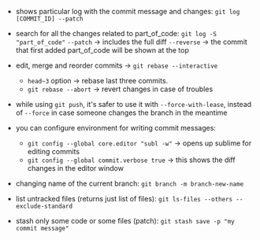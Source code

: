 - shows particular log with the commit message and changes: `git log [COMMIT_ID] --patch`

- search for all the changes related to part_of_code: `git log -S "part_of_code"`
  `--patch` -> includes the full diff
  `--reverse` -> the commit that first added part_of_code will be shown at the top

- edit, merge and reorder commits -> `git rebase --interactive`
  - `head~3` option -> rebase last three commits.
  - `git rebase --abort` -> revert changes in case of troubles

- while using `git push`, it's safer to use it with `--force-with-lease`, instead of `--force` in case someone changes the branch in the meantime

- you can configure environment for writing commit messages:
  - `git config --global core.editor "subl -w"` -> opens up sublime for editing commits
  - `git config --global commit.verbose true` -> this shows the diff changes in the editor window

- changing name of the current branch: `git branch -m branch-new-name`

- list untracked files (returns just list of files): `git ls-files --others --exclude-standard`

- stash only some code or some files (patch): `git stash save -p "my commit message"`
